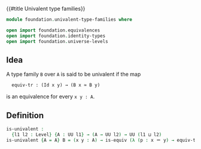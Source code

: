 {{#title  Univalent type families}}

```agda
module foundation.univalent-type-families where

open import foundation.equivalences
open import foundation.identity-types
open import foundation.universe-levels
```

## Idea

A type family `B` over `A` is said to be univalent if the map

```md
  equiv-tr : (Id x y) → (B x ≃ B y)
```

is an equivalence for every `x y : A`.

## Definition

```agda
is-univalent :
  {l1 l2 : Level} {A : UU l1} → (A → UU l2) → UU (l1 ⊔ l2)
is-univalent {A = A} B = (x y : A) → is-equiv (λ (p : x ＝ y) → equiv-tr B p)
```
